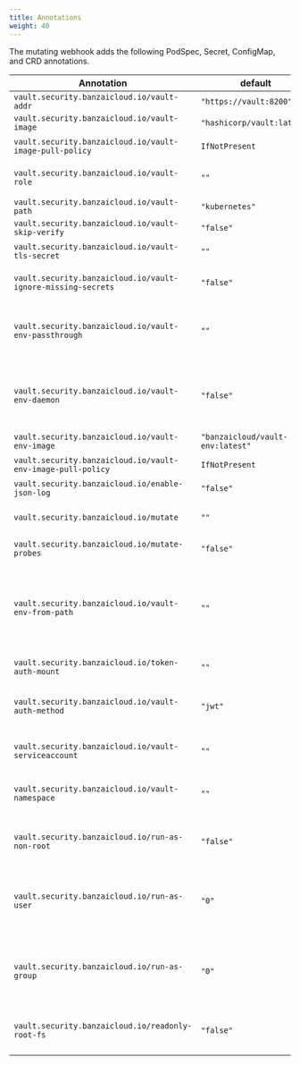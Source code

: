 ```yaml
---
title: Annotations
weight: 40
---
```


The mutating webhook adds the following PodSpec, Secret, ConfigMap, and CRD annotations.

|Annotation    |default     |Explanation |
|--------------|------------|------------|
`vault.security.banzaicloud.io/vault-addr`|`"https://vault:8200"`|Same as VAULT_ADDR|
`vault.security.banzaicloud.io/vault-image`|`"hashicorp/vault:latest"`|Vault agent image|
`vault.security.banzaicloud.io/vault-image-pull-policy`|`IfNotPresent`|the Pull policy for the vault agent container|
`vault.security.banzaicloud.io/vault-role`|`""`|The Vault role for Vault agent to use, for Pods it is the name of the ServiceAccount if not specified|
`vault.security.banzaicloud.io/vault-path`|`"kubernetes"`|The mount path of the auth method|
`vault.security.banzaicloud.io/vault-skip-verify`|`"false"`|Same as VAULT_SKIP_VERIFY|
`vault.security.banzaicloud.io/vault-tls-secret`|`""`|Name of the Kubernetes Secret holding the CA certificate for Vault|
`vault.security.banzaicloud.io/vault-ignore-missing-secrets`|`"false"`|When enabled will only log warnings when Vault secrets are missing|
`vault.security.banzaicloud.io/vault-env-passthrough`|`""`|Comma separated list of `VAULT_*` related environment variables to pass through to `vault-env` to the main process. E.g. `VAULT_ADDR,VAULT_ROLE`.|
`vault.security.banzaicloud.io/vault-env-daemon`|`"false"`|Run `vault-env` as a daemon instead of replacing itself with the main process. For details, see {{% xref "/docs/mutating-webhook/deploy.md#daemon-mode" %}}.|
`vault.security.banzaicloud.io/vault-env-image`|`"banzaicloud/vault-env:latest"`|vault-env image|
`vault.security.banzaicloud.io/vault-env-image-pull-policy`|`IfNotPresent`|the Pull policy for the vault-env container|
`vault.security.banzaicloud.io/enable-json-log`|`"false"`|Log in JSON format in `vault-env`|
`vault.security.banzaicloud.io/mutate`|`""`|Defines the mutation of the given resource, possible values: `"skip"` which prevents it.|
`vault.security.banzaicloud.io/mutate-probes`|`"false"`|Mutate the ENV passed to a liveness or readiness probe.|
`vault.security.banzaicloud.io/vault-env-from-path`|`""`|Comma-delimited list of vault paths to pull in all secrets as environment variables, which also supports versioning (since `vault-env` v1.21.1). For more details, see {{% xref "/docs/mutating-webhook/configuration.md#mount-all-keys" %}}.|
`vault.security.banzaicloud.io/token-auth-mount`|`""`|`{volume:file}` to be injected as `.vault-token`. |
`vault.security.banzaicloud.io/vault-auth-method`|`"jwt"`| The [Vault authentication method](https://developer.hashicorp.com/vault/docs/auth) to be used, one of `["kubernetes", "aws-ec2", "aws-iam", "gcp-gce", "gcp-iam", "jwt", "azure", "namespaced"]`|
`vault.security.banzaicloud.io/vault-serviceaccount`|`""`| The ServiceAccount in the objects namespace to use, useful for non-pod resources |
`vault.security.banzaicloud.io/vault-namespace`|`""`|The [Vault Namespace](https://developer.hashicorp.com/vault/docs/enterprise/namespaces) secrets will be pulled from. This annotation sets the `VAULT_NAMESPACE` environment variable.|
`vault.security.banzaicloud.io/run-as-non-root`|`"false"`|When enabled will add `runAsNonRoot: true` to the `securityContext` of all injected containers|
`vault.security.banzaicloud.io/run-as-user`|`"0"`|Set the UID (`runAsUser`) for all injected containers. The default value of `"0"` means that no modifications will be made to the `securityContext` of injected containers.|
`vault.security.banzaicloud.io/run-as-group`|`"0"`|Set the GID (`runAsGroup`) for all injected containers. The default value of `"0"` means that no modifications will be made to the `securityContext` of injected containers.|
`vault.security.banzaicloud.io/readonly-root-fs`|`"false"`|When enabled will add `readOnlyRootFilesystem: true` to the `securityContext` of all injected containers|
